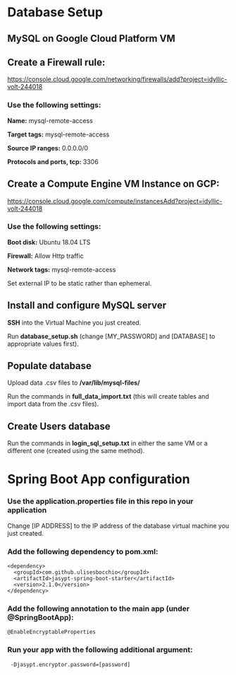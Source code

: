 # Database Setup

## MySQL on Google Cloud Platform VM

## Create a Firewall rule:

https://console.cloud.google.com/networking/firewalls/add?project=idyllic-volt-244018

### Use the following settings:

**Name:** mysql-remote-access

**Target tags:** mysql-remote-access

**Source IP ranges:** 0.0.0.0/0

**Protocols and ports, tcp:** 3306


## Create a Compute Engine VM Instance on GCP: 

https://console.cloud.google.com/compute/instancesAdd?project=idyllic-volt-244018

### Use the following settings:

**Boot disk:** Ubuntu 18.04 LTS

**Firewall:** Allow Http traffic

**Network tags:** mysql-remote-access

Set external IP to be static rather than ephemeral.

## Install and configure MySQL server

**SSH** into the Virtual Machine you just created.

Run **database_setup.sh** (change [MY_PASSWORD] and [DATABASE] to appropriate values first).

## Populate database

Upload data .csv files to **/var/lib/mysql-files/**

Run the commands in **full_data_import.txt** (this will create tables and import data from the .csv files).

## Create Users database

Run the commands in **login_sql_setup.txt** in either the same VM or a different one (created using the same method).

# Spring Boot App configuration

### Use the application.properties file in this repo in your application

Change [IP ADDRESS] to the IP address of the database virtual machine you just created.

### Add the following dependency to pom.xml:
```
<dependency>
  <groupId>com.github.ulisesbocchio</groupId>
  <artifactId>jasypt-spring-boot-starter</artifactId>
  <version>2.1.0</version>
</dependency>
```

### Add the following annotation to the main app (under @SpringBootApp):
```
@EnableEncryptableProperties
```

### Run your app with the following additional argument:
```
 -Djasypt.encryptor.password=[password]
 ```


